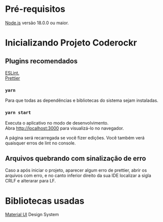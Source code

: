 # Pré-requisitos
[Node.js](https://nodejs.org/en/) versão 18.0.0 ou maior.
# Inicializando Projeto Coderockr

## Plugins recomendados
[ESLint.](https://marketplace.visualstudio.com/items?itemName=dbaeumer.vscode-eslint)\
[Prettier](https://marketplace.visualstudio.com/items?itemName=esbenp.prettier-vscode)



### `yarn `
Para que todas as dependências e bibliotecas do sistema sejam instaladas.


### `yarn start`

Executa o aplicativo no modo de desenvolvimento.\
Abra [http://localhost:3000](http://localhost:3000) para visualizá-lo no navegador.

A página será recarregada se você fizer edições.
Você também verá quaisquer erros de lint no console.
## Arquivos quebrando com sinalização de erro
Caso a após iniciar o projeto, aparecer algum erro de prettier, abrir os arquivos com erro, e no canto inferior direito da sua IDE localizar a sigla  CRLF e alterarar para LF.

# Bibliotecas usadas
[Material UI](https://mui.com/pt/) Design System

